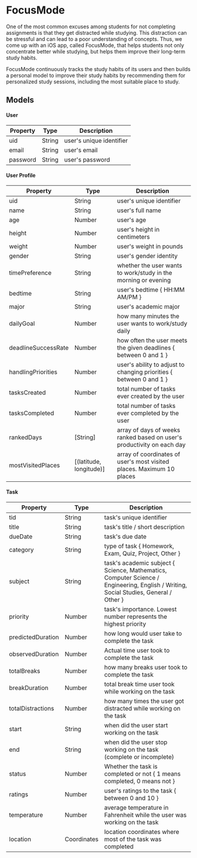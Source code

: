 # FocusMode
One of the most common excuses among students for not completing assignments is that they get distracted while studying. This distraction can be stressful and can lead to a poor understanding of concepts. Thus, we come up with an iOS app, called FocusMode, that helps students not only concentrate better while studying, but helps them improve their long-term study habits.

FocusMode continuously tracks the study habits of its users and then builds a personal model to improve their study habits by recommending them for personalized study sessions, including the most suitable place to study.

## Models

#### User
| Property       | Type     | Description |
| -------------- | -------- | ------------|
| uid            | String   | user's unique identifier |
| email          | String   | user's email |
| password       | String   | user's password |

#### User Profile
| Property       | Type     | Description |
| -------------  | -------- | ------------|
| uid            | String   | user's unique identifier |
| name           | String   | user's full name |
| age            | Number   | user's age |
| height         | Number   | user's height in centimeters |
| weight         | Number   | user's weight in pounds |
| gender         | String   | user's gender identity |
| timePreference | String   | whether the user wants to work/study in the morning or evening |
| bedtime        | String   | user's bedtime { HH:MM AM/PM } |
| major          | String   | user's academic major |
| dailyGoal      | Number   | how many minutes the user wants to work/study daily |
| deadlineSuccessRate | Number | how often the user meets the given deadlines { between 0 and 1 } |
| handlingPriorities  | Number | user's ability to adjust to changing priorities { between 0 and 1 } |
| tasksCreated   | Number      | total number of tasks ever created by the user |
| tasksCompleted | Number      | total number of tasks ever completed by the user |
| rankedDays     | [String] | array of days of weeks ranked based on user's productivity on each day |
| mostVisitedPlaces | [(latitude, longitude)] | array of coordinates of user's most visited places. Maximum 10 places |

#### Task
| Property       | Type     | Description |
| -------------  | -------- | ------------|
| tid            | String   | task's unique identifier |
| title          | String   | task's title / short description |
| dueDate        | String   | task's due date |
| category       | String   | type of task { Homework, Exam, Quiz, Project, Other } |
| subject        | String   | task's academic subject { Science, Mathematics, Computer Science / Engineering, English / Writing, Social Studies, General / Other } |
| priority          | Number | task's importance. Lowest number represents the highest priority |
| predictedDuration | Number | how long would user take to complete the task |
| observedDuration  | Number | Actual time user took to complete the task |
| totalBreaks       | Number | how many breaks user took to complete the task |
| breakDuration     | Number | total break time user took while working on the task |
| totalDistractions | Number | how many times the user got distracted while working on the task |
| start             | String | when did the user start working on the task |
| end               | String | when did the user stop working on the task (complete or incomplete) |
| status            | Number | Whether the task is completed or not { 1 means completed, 0 means not } |
| ratings           | Number | user's ratings to the task { between 0 and 10 } |
| temperature       | Number | average temperature in Fahrenheit while the user was working on the task |
| location     | Coordinates | location coordinates where most of the task was completed |
